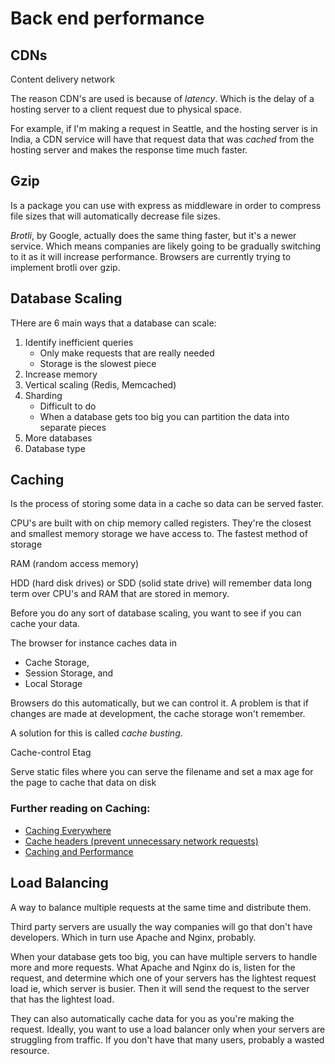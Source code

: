 # Back end performance

## CDNs

Content delivery network

The reason CDN's are used is because of _latency_. Which is the delay of a hosting server to a client request due to physical space. 

For example, if I'm making a request in Seattle, and the hosting server is in India, a CDN service will have that request data that was _cached_ from the hosting server and makes the response time much faster.

## Gzip

Is a package you can use with express as middleware in order to compress file sizes that will automatically decrease file sizes. 

_Brotli_, by Google, actually does the same thing faster, but it's a newer service. Which means companies are likely going to be gradually switching to it as it will increase performance. Browsers are currently trying to implement brotli over gzip.

## Database Scaling

THere are 6 main ways that a database can scale:
1. Identify inefficient queries
    - Only make requests that are really needed
    - Storage is the slowest piece
2. Increase memory
3. Vertical scaling (Redis, Memcached)
4. Sharding
     - Difficult to do
     - When a database gets too big you can partition the data into separate pieces
5. More databases
6. Database type

## Caching

Is the process of storing some data in a cache so data can be served faster.

CPU's are built with on chip memory called registers. They're the closest and smallest memory storage we have access to. The fastest method of storage

RAM (random access memory) 

HDD (hard disk drives) or SDD (solid state drive) will remember data long term over CPU's and RAM that are stored in memory.

Before you do any sort of database scaling, you want to see if you can cache your data. 

The browser for instance caches data in 
- Cache Storage, 
- Session Storage, and 
- Local Storage

Browsers do this automatically, but we can control it. A problem is that if changes are made at development, the cache storage won't remember.

A solution for this is called _cache busting_. 

Cache-control
Etag

Serve static files where you can serve the filename and set a max age for the page to cache that data on disk

### Further reading on Caching:
- [Caching Everywhere](https://www.freecodecamp.org/news/the-hidden-components-of-web-caching-970854fe2c49/)
- [Cache headers (prevent unnecessary network requests)](https://web.dev/http-cache/)
- [Caching and Performance](https://devcenter.heroku.com/articles/increasing-application-performance-with-http-cache-headers)

## Load Balancing

A way to balance multiple requests at the same time and distribute them. 

Third party servers are usually the way companies will go that don't have developers. Which in turn use Apache and Nginx, probably. 

When your database gets too big, you can have multiple servers to handle more and more requests. What Apache and Nginx do is, listen for the request, and determine which one of your servers has the lightest request load ie, which server is busier. Then it will send the request to the server that has the lightest load. 

They can also automatically cache data for you as you're making the request. Ideally, you want to use a load balancer only when your servers are struggling from traffic. If you don't have that many users, probably a wasted resource. 

  
